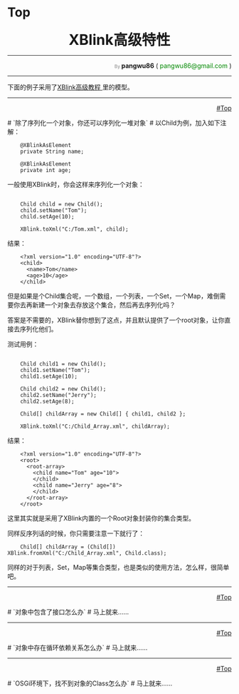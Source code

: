 # Top #
<p align='center'><font size='6'><b>XBlink高级特性</b></font></p>

---

<p align='right'> <font color='#AAA' size='1'> <b>By</b> </font>    <b>pangwu86</b> (<font color='#080'> pangwu86@gmail.com </font>)</p>




---

下面的例子采用了[XBlink高级教程 ](http://code.google.com/p/xblink/wiki/AdvancedTutorial)里的模型。


---


<p align='right'><a href='#Top.md'>#Top</a></p>
# `除了序列化一个对象，你还可以序列化一堆对象` #
以Child为例，加入如下注解：

```
	@XBlinkAsElement
	private String name;

	@XBlinkAsElement
	private int age;
```

一般使用XBlink时，你会这样来序列化一个对象：

```

	Child child = new Child();
	child.setName("Tom");
	child.setAge(10);

	XBlink.toXml("C:/Tom.xml", child);

```

结果：

```
	<?xml version="1.0" encoding="UTF-8"?>
	<child>
	  <name>Tom</name>
	  <age>10</age>
	</child>
```

但是如果是个Child集合呢，一个数组，一个列表，一个Set，一个Map，难倒需要你去再新建一个对象去存放这个集合，然后再去序列化吗？

答案是不需要的，XBlink替你想到了这点，并且默认提供了一个root对象，让你直接去序列化他们。

测试用例：

```

	Child child1 = new Child();
	child1.setName("Tom");
	child1.setAge(10);

	Child child2 = new Child();
	child2.setName("Jerry");
	child2.setAge(8);

	Child[] childArray = new Child[] { child1, child2 };

	XBlink.toXml("C:/Child_Array.xml", childArray);

```

结果：

```
	<?xml version="1.0" encoding="UTF-8"?>
	<root>
	  <root-array>
	    <child name="Tom" age="10">
	    </child>
	    <child name="Jerry" age="8">
	    </child>
	  </root-array>
	</root>
```

这里其实就是采用了XBlink内置的一个Root对象封装你的集合类型。

同样反序列话的时候，你只需要注意一下就行了：

```
	Child[] childArray = (Child[]) XBlink.fromXml("C:/Child_Array.xml", Child.class);
```

同样的对于列表，Set，Map等集合类型，也是类似的使用方法，怎么样，很简单吧。


---


<p align='right'><a href='#Top.md'>#Top</a></p>
# `对象中包含了接口怎么办` #
马上就来……


---


<p align='right'><a href='#Top.md'>#Top</a></p>
# `对象中存在循环依赖关系怎么办` #
马上就来……


---


<p align='right'><a href='#Top.md'>#Top</a></p>
# `OSGi环境下，找不到对象的Class怎么办` #
马上就来……
